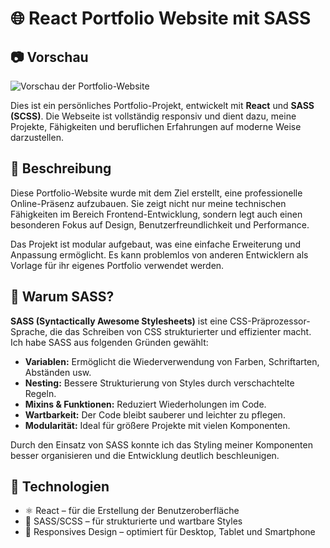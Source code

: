 # 🌐 React Portfolio Website mit SASS
## 📷 Vorschau

![Vorschau der Portfolio-Website](https://github.com/dein-benutzername/dein-repo-name/raw/main/preview.png)


Dies ist ein persönliches Portfolio-Projekt, entwickelt mit **React** und **SASS (SCSS)**. Die Webseite ist vollständig responsiv und dient dazu, meine Projekte, Fähigkeiten und beruflichen Erfahrungen auf moderne Weise darzustellen.

## 📝 Beschreibung

Diese Portfolio-Website wurde mit dem Ziel erstellt, eine professionelle Online-Präsenz aufzubauen. Sie zeigt nicht nur meine technischen Fähigkeiten im Bereich Frontend-Entwicklung, sondern legt auch einen besonderen Fokus auf Design, Benutzerfreundlichkeit und Performance.

Das Projekt ist modular aufgebaut, was eine einfache Erweiterung und Anpassung ermöglicht. Es kann problemlos von anderen Entwicklern als Vorlage für ihr eigenes Portfolio verwendet werden.

## 🎨 Warum SASS?

**SASS (Syntactically Awesome Stylesheets)** ist eine CSS-Präprozessor-Sprache, die das Schreiben von CSS strukturierter und effizienter macht. Ich habe SASS aus folgenden Gründen gewählt:

- **Variablen:** Ermöglicht die Wiederverwendung von Farben, Schriftarten, Abständen usw.
- **Nesting:** Bessere Strukturierung von Styles durch verschachtelte Regeln.
- **Mixins & Funktionen:** Reduziert Wiederholungen im Code.
- **Wartbarkeit:** Der Code bleibt sauberer und leichter zu pflegen.
- **Modularität:** Ideal für größere Projekte mit vielen Komponenten.

Durch den Einsatz von SASS konnte ich das Styling meiner Komponenten besser organisieren und die Entwicklung deutlich beschleunigen.

## 🚀 Technologien

- ⚛️ React – für die Erstellung der Benutzeroberfläche
- 🎨 SASS/SCSS – für strukturierte und wartbare Styles
- 📱 Responsives Design – optimiert für Desktop, Tablet und Smartphone
